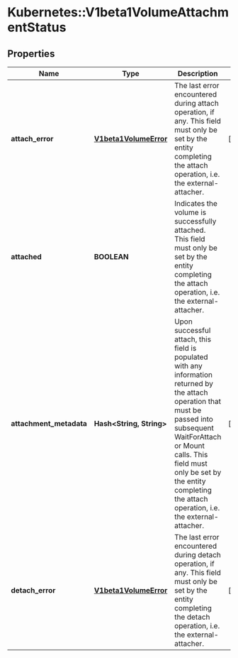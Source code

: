 # Kubernetes::V1beta1VolumeAttachmentStatus

## Properties
Name | Type | Description | Notes
------------ | ------------- | ------------- | -------------
**attach_error** | [**V1beta1VolumeError**](V1beta1VolumeError.md) | The last error encountered during attach operation, if any. This field must only be set by the entity completing the attach operation, i.e. the external-attacher. | [optional] 
**attached** | **BOOLEAN** | Indicates the volume is successfully attached. This field must only be set by the entity completing the attach operation, i.e. the external-attacher. | 
**attachment_metadata** | **Hash&lt;String, String&gt;** | Upon successful attach, this field is populated with any information returned by the attach operation that must be passed into subsequent WaitForAttach or Mount calls. This field must only be set by the entity completing the attach operation, i.e. the external-attacher. | [optional] 
**detach_error** | [**V1beta1VolumeError**](V1beta1VolumeError.md) | The last error encountered during detach operation, if any. This field must only be set by the entity completing the detach operation, i.e. the external-attacher. | [optional] 


